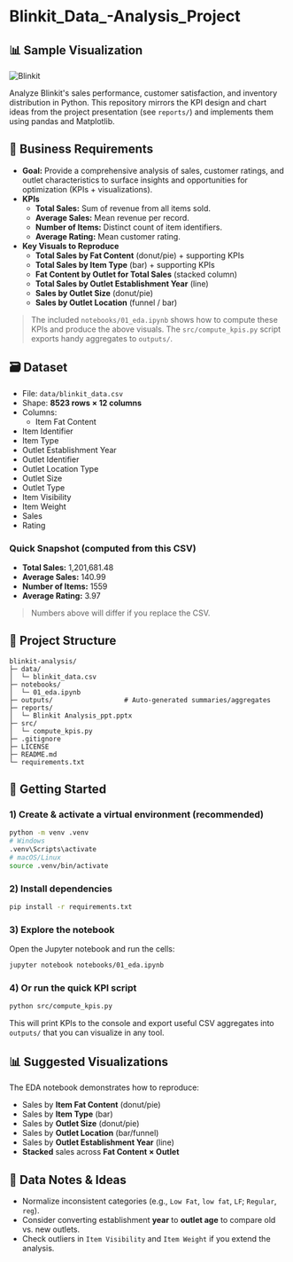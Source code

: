 # Blinkit_Data_-Analysis_Project
## 📊 Sample Visualization

![Blinkit]("D:blinkit_logo.png")



Analyze Blinkit's sales performance, customer satisfaction, and inventory distribution in Python.
This repository mirrors the KPI design and chart ideas from the project presentation (see `reports/`)
and implements them using pandas and Matplotlib.

## 📌 Business Requirements

- **Goal:** Provide a comprehensive analysis of sales, customer ratings, and outlet characteristics to surface
  insights and opportunities for optimization (KPIs + visualizations).
- **KPIs**
  - **Total Sales:** Sum of revenue from all items sold.
  - **Average Sales:** Mean revenue per record.
  - **Number of Items:** Distinct count of item identifiers.
  - **Average Rating:** Mean customer rating.
- **Key Visuals to Reproduce**
  - **Total Sales by Fat Content** (donut/pie) + supporting KPIs
  - **Total Sales by Item Type** (bar) + supporting KPIs
  - **Fat Content by Outlet for Total Sales** (stacked column)
  - **Total Sales by Outlet Establishment Year** (line)
  - **Sales by Outlet Size** (donut/pie)
  - **Sales by Outlet Location** (funnel / bar)

> The included `notebooks/01_eda.ipynb` shows how to compute these KPIs and produce the above visuals.
> The `src/compute_kpis.py` script exports handy aggregates to `outputs/`.

## 🗃️ Dataset

- File: `data/blinkit_data.csv`
- Shape: **8523 rows × 12 columns**
- Columns:
  - Item Fat Content
- Item Identifier
- Item Type
- Outlet Establishment Year
- Outlet Identifier
- Outlet Location Type
- Outlet Size
- Outlet Type
- Item Visibility
- Item Weight
- Sales
- Rating

### Quick Snapshot (computed from this CSV)
- **Total Sales:** 1,201,681.48
- **Average Sales:** 140.99
- **Number of Items:** 1559
- **Average Rating:** 3.97

> Numbers above will differ if you replace the CSV.

## 📁 Project Structure

```
blinkit-analysis/
├─ data/
│  └─ blinkit_data.csv
├─ notebooks/
│  └─ 01_eda.ipynb
├─ outputs/                  # Auto-generated summaries/aggregates
├─ reports/
│  └─ Blinkit Analysis_ppt.pptx
├─ src/
│  └─ compute_kpis.py
├─ .gitignore
├─ LICENSE
├─ README.md
└─ requirements.txt
```

## 🚀 Getting Started

### 1) Create & activate a virtual environment (recommended)

```bash
python -m venv .venv
# Windows
.venv\Scripts\activate
# macOS/Linux
source .venv/bin/activate
```

### 2) Install dependencies

```bash
pip install -r requirements.txt
```

### 3) Explore the notebook

Open the Jupyter notebook and run the cells:

```bash
jupyter notebook notebooks/01_eda.ipynb
```

### 4) Or run the quick KPI script

```bash
python src/compute_kpis.py
```

This will print KPIs to the console and export useful CSV aggregates into `outputs/` that you can visualize in any tool.

## 📊 Suggested Visualizations

The EDA notebook demonstrates how to reproduce:
- Sales by **Item Fat Content** (donut/pie)
- Sales by **Item Type** (bar)
- Sales by **Outlet Size** (donut/pie)
- Sales by **Outlet Location** (bar/funnel)
- Sales by **Outlet Establishment Year** (line)
- **Stacked** sales across **Fat Content × Outlet**

## 🧹 Data Notes & Ideas

- Normalize inconsistent categories (e.g., `Low Fat`, `low fat`, `LF`; `Regular`, `reg`).
- Consider converting establishment **year** to **outlet age** to compare old vs. new outlets.
- Check outliers in `Item Visibility` and `Item Weight` if you extend the analysis.


